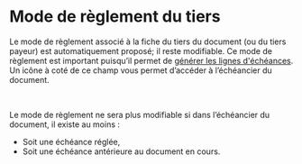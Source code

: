 # Mode de règlement du tiers


Le mode de règlement associé à la fiche du tiers du document (ou du 
 tiers payeur) est automatiquement proposé; il reste modifiable. Ce mode 
 de règlement est important puisqu’il 
 permet de [générer 
 les lignes d'échéances](../5EcheancesAcomptes/OngletEcheancesAcomptes.md). Un icône à coté de ce champ vous permet d’accéder 
 à l’échéancier 
 du document.


 


Le mode de règlement ne sera plus modifiable si dans l’échéancier du 
 document, il existe au moins :


* Soit une échéance réglée,
* Soit une échéance antérieure au document en cours.



